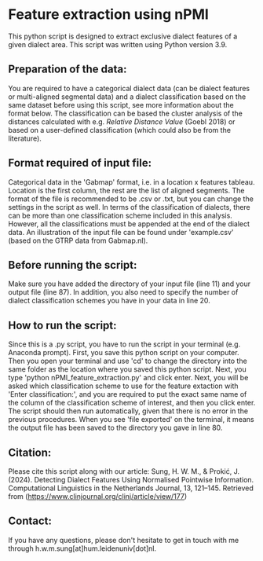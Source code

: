 # Feature extraction using nPMI

This python script is designed to extract exclusive dialect features of a given dialect area. This script was written using Python version 3.9.

## Preparation of the data:

You are required to have a categorical dialect data (can be dialect features or multi-aligned segmental data) and a dialect classification based on the same dataset before using this script, see more information about the format below. The classification can be based the cluster analysis of the distances calculated with e.g. *Relative Distance Value* (Goebl 2018) or based on a user-defined classification (which could also be from the literature).

## Format required of input file:

Categorical data in the 'Gabmap' format, i.e. in a location x features tableau. Location is the first column, the rest are the list of aligned segments. The format of the file is recommended to be .csv or .txt, but you can change the settings in the script as well. In terms of the classification of dialects, there can be more than one classification scheme included in this analysis. However, all the classifications must be appended at the end of the dialect data. An illustration of the input file can be found under 'example.csv' (based on the GTRP data from Gabmap.nl).

## Before running the script:

Make sure you have added the directory of your input file (line 11) and your output file (line 87). In addition, you also need to specify the number of dialect classification schemes you have in your data in line 20.

## How to run the script:

Since this is a .py script, you have to run the script in your terminal (e.g. Anaconda prompt). First, you save this python script on your computer. Then you open your terminal and use 'cd' to change the directory into the same folder as the location where you saved this python script. Next, you type 'python nPMI_feature_extraction.py' and click enter. Next, you will be asked which classification scheme to use for the feature extaction with 'Enter classification:', and you are required to put the exact same name of the column of the classification scheme of interest, and then you click enter. The script should then run automatically, given that there is no error in the previous procedures. When you see 'file exported' on the terminal, it means the output file has been saved to the directory you gave in line 80.

## Citation:

Please cite this script along with our article: 
Sung, H. W. M., & Prokić, J. (2024). Detecting Dialect Features Using Normalised Pointwise Information. Computational Linguistics in the Netherlands Journal, 13, 121–145. Retrieved from (https://www.clinjournal.org/clinj/article/view/177)

## Contact:

If you have any questions, please don't hesitate to get in touch with me through h.w.m.sung[at]hum.leidenuniv[dot]nl.
